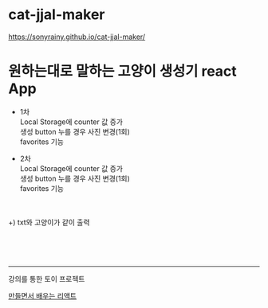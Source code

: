 # cat-jjal-maker

https://sonyrainy.github.io/cat-jjal-maker/

# 원하는대로 말하는 고양이 생성기 react App

 

- 1차<br>
Local Storage에 counter 값 증가<br>
생성 button 누를 경우 사진 변경(1회)<br>
favorites 기능<br>

- 2차<br>
Local Storage에 counter 값 증가<br>
생성 button 누를 경우 사진 변경(1회)<br>
favorites 기능<br>
<br><br>

+) txt와 고양이가 같이 출력

 
<br><br><br>

---

강의를 통한 토이 프로젝트

[만들면서 배우는 리액트](https://www.inflearn.com/course/%EB%A7%8C%EB%93%A4%EB%A9%B4%EC%84%9C-%EB%B0%B0%EC%9A%B0%EB%8A%94-%EB%A6%AC%EC%95%A1%ED%8A%B8-%EA%B8%B0%EC%B4%88)
